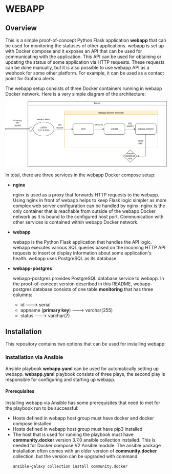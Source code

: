 # WEBAPP

## Overview
This is a simple proof-of-concept Python Flask application **webapp** that can be used for monitoring the statuses of other applications. webapp is set up with Docker compose and it exposes an API that can be used for communicating with the application. This API can be used for obtaining or updating the status of some application via HTTP requests. These requests can be done manually, but it is also possible to use webapp API as a webhook for some other platform. For example, it can be used as a contact point for Grafana alerts.

The webapp setup consists of three Docker containers running in webapp Docker network. Here is a very simple diagram of the architecture:

![alt text](webapp.png)

In total, there are three services in the webapp Docker compose setup:

- **nginx**

    nginx is used as a proxy that forwards HTTP requests to the webapp. Using nginx in front of webapp helps to keep Flask logic simpler as more complex web server configuration can be handled by nginx. nginx is the only container that is reachable from outside of the webapp Docker network as it is bound to the configured host port. Communication with other services is contained within webapp Docker network.
- **webapp**

    webapp is the Python Flask application that handles the API logic. webapp executes various SQL queries based on the incoming HTTP API requests to insert or display information about some application's health. webapp uses PostgreSQL as its database.

- **webapp-postgres**

    webapp-postgres provides PostgreSQL database service to webapp. In the proof-of-concept version described in this README, webapp-postgres database consists of one table **monitoring** that has three columns:
    - id ---> serial
    - appname (**primary key**) ---> varchar(255)
    - status ---> varchar(7) 

## Installation
This repository contains two options that can be used for installing webapp:

### Installation via Ansible
Ansible playbook **webapp.yaml** can be used for automatically setting up webapp. **webapp.yaml** playbook consists of three plays, the second play is responsible for configuring and starting up webapp. 

#### Prerequisites
Installing webapp via Ansible has some prerequisites that need to met for the playbook run to be successful:

- Hosts defined in webapp host group must have docker and docker compose installed
- Hosts defined in webapp host group must have pip3 installed
- The host that is used for running the playbook must have **community.docker** version 3.7.0 ansible collection installed. This is needed for Docker compose V2 Ansible module. The ansible package installation often comes with an older version of **community.docker** collection, but the version can be upgraded with command 
    ```
    ansible-galaxy collection install community.docker
    ```

